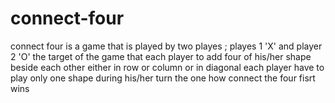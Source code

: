 # connect-four
connect four  is a game that is played by two playes ; playes 1 'X' and player 2 'O'
the target of the game that each player to add four of his/her shape beside each other 
either in row or column or in diagonal 
each player have to play only one shape during his/her turn
the one how connect the four fisrt wins 
